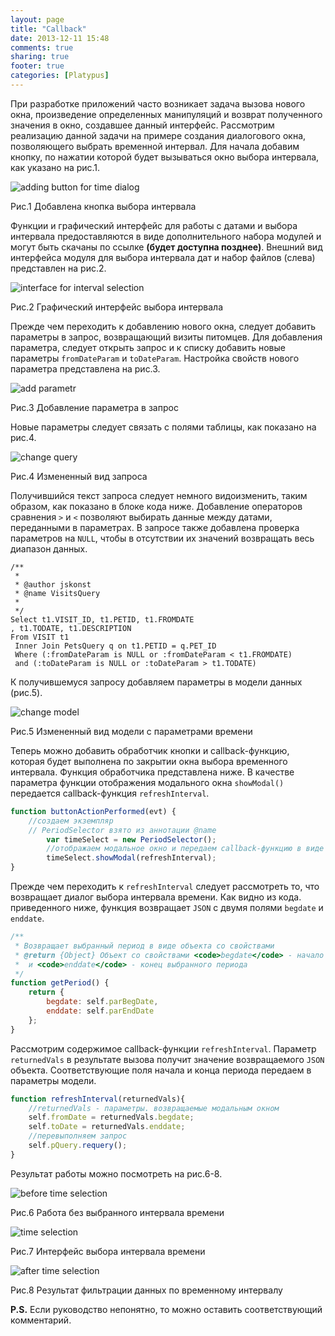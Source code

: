 ```yaml
---
layout: page
title: "Callback"
date: 2013-12-11 15:48
comments: true
sharing: true
footer: true
categories: [Platypus]
---
```

При разработке приложений часто возникает задача вызова нового окна, произведение определенных манипуляций и возврат полученного значения в окно, создавшее данный интерфейс.
Рассмотрим реализацию данной задачи на примере создания диалогового окна, позволяющего выбрать временной интервал. 
Для начала добавим кнопку, по нажатии которой будет вызываться окно выбора интервала, как указано на рис.1.

<img src="http://img-fotki.yandex.ru/get/9760/79520833.18/0_a632a_3590b54b_XL.png" alt="adding button for time dialog" />

Рис.1 Добавлена кнопка выбора интервала

Функции и графический интерфейс для работы с датами и выбора интервала предоставляются в виде дополнительного набора модулей и могут быть скачаны по ссылке **(будет доступна позднее)**. Внешний вид интерфейса модуля для выбора интервала дат и набор файлов (слева) представлен на рис.2.

<img src="http://img-fotki.yandex.ru/get/9503/79520833.18/0_a632b_207a1983_XL.png" alt="interface for interval selection" />

Рис.2 Графический интерфейс выбора интервала

Прежде чем переходить к добавлению нового окна, следует добавить параметры в запрос, возвращающий визиты питомцев. Для добавления параметра, следует открыть запрос и к списку добавить новые параметры `fromDateParam` и `toDateParam`. 
Настройка свойств нового параметра представлена на рис.3.

<img src="http://img-fotki.yandex.ru/get/9763/79520833.18/0_a632d_a17dccf_L.png" alt="add parametr" />

Рис.3 Добавление параметра в запрос

Новые параметры следует связать с полями таблицы, как показано на рис.4.

<img src="http://img-fotki.yandex.ru/get/9508/79520833.18/0_a632c_44eb0595_XL.png" alt="change query" />

Рис.4 Измененный вид запроса

Получившийся текст запроса следует немного видоизменить, таким образом, как показано в блоке кода ниже. Добавление операторов сравнения `>` и `<` позволяют выбирать данные между датами, переданными в параметрах. В запросе также добавлена проверка параметров на `NULL`, чтобы в отсутствии их значений возвращать весь диапазон данных. 

```mysql Измененный вид запроса
/**
 * 
 * @author jskonst
 * @name VisitsQuery
 * 
 */ 
Select t1.VISIT_ID, t1.PETID, t1.FROMDATE
, t1.TODATE, t1.DESCRIPTION 
From VISIT t1
 Inner Join PetsQuery q on t1.PETID = q.PET_ID
 Where (:fromDateParam is NULL or :fromDateParam < t1.FROMDATE)
 and (:toDateParam is NULL or :toDateParam > t1.TODATE)
```

К получившемуся запросу добавляем параметры в модели данных (рис.5). 

<img src="http://img-fotki.yandex.ru/get/9313/79520833.18/0_a632e_a3855573_XL.png" alt="change model" />

Рис.5 Измененный вид модели с параметрами времени

Теперь можно добавить обработчик кнопки и callback-функцию, которая будет выполнена по закрытии окна выбора временного интервала.
Функция обработчика представлена ниже. В качестве параметра функции отображения модального окна `showModal()` передается callback-функция `refreshInterval`.
```javascript Содержимое функции обработчика нажатия кнопки выбора интервала
function buttonActionPerformed(evt) {
	//создаем экземпляр
    // PeriodSelector взято из аннотации @name
        var timeSelect = new PeriodSelector();
        //отображаем модальное окно и передаем callback-функцию в виде параметра
        timeSelect.showModal(refreshInterval);
}
```
Прежде чем переходить к `refreshInterval` следует рассмотреть то, что возвращает диалог выбора интервала времени. Как видно из кода. приведенного ниже, функция возвращает `JSON` с двумя полями `begdate` и `enddate`.

```javascript Тело функции, возвращающей значения по окончании выбора периода
/**
 * Возвращает выбранный период в виде объекта со свойствами
 * @return {Object} Объект со свойствами <code>begdate</code> - начало выбранного периода
 *  и <code>enddate</code> - конец выбранного периода
 */
function getPeriod() {
    return {
        begdate: self.parBegDate,
        enddate: self.parEndDate
    };
}
```
Рассмотрим содержимое callback-функции `refreshInterval`. Параметр `returnedVals` в результате вызова получит значение возвращаемого `JSON` объекта. Соответствующие поля начала и конца периода передаем в параметры модели.

```javascript Содержимое callback-функции
function refreshInterval(returnedVals){
    //returnedVals - параметры. возвращаемые модальным окном
    self.fromDate = returnedVals.begdate;
    self.toDate = returnedVals.enddate;
    //перевыполняем запрос
    self.pQuery.requery();   
}
```
Результат работы можно посмотреть на рис.6-8.

<img src="http://img-fotki.yandex.ru/get/9826/79520833.18/0_a6330_c8f5f73f_XL.png" alt="before time selection" />

Рис.6 Работа без выбранного интервала времени

<img src="http://img-fotki.yandex.ru/get/9509/79520833.18/0_a6331_9ae454d3_XL.png" alt="time selection" />

Рис.7 Интерфейс выбора интервала времени

<img src="http://img-fotki.yandex.ru/get/9311/79520833.18/0_a632f_6c6c935c_XL.png" alt="after time selection" />

Рис.8 Результат фильтрации данных по временному интервалу

**P.S.** Если руководство непонятно, то можно оставить соответствующий комментарий. 

